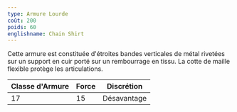 ```yaml
---
type: Armure Lourde
coût: 200
poids: 60
englishname: Chain Shirt
---
```

Cette armure est constituée d'étroites bandes verticales de métal rivetées sur un support en cuir porté sur un rembourrage en tissu. La cotte de maille flexible protège les articulations.

| Classe d'Armure | Force | Discrétion  |
| --------------- | ----- | ----------- |
| 17              | 15    | Désavantage |
